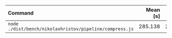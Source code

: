 | Command | Mean [s] | Min [s] | Max [s] | Relative |
|:---|---:|---:|---:|---:|
| `node ./dist/bench/nikolaxhristov/pipeline/compress.js` | 285.138 | 285.138 | 285.138 | 1.00 |
